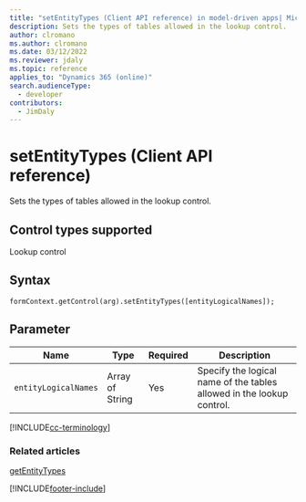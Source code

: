 ```yaml
---
title: "setEntityTypes (Client API reference) in model-driven apps| MicrosoftDocs"
description: Sets the types of tables allowed in the lookup control.
author: clromano
ms.author: clromano
ms.date: 03/12/2022
ms.reviewer: jdaly
ms.topic: reference
applies_to: "Dynamics 365 (online)"
search.audienceType: 
  - developer
contributors:
  - JimDaly
---
```

# setEntityTypes (Client API reference)



Sets the types of tables allowed in the lookup control.

## Control types supported

Lookup control

## Syntax

`formContext.getControl(arg).setEntityTypes([entityLogicalNames]);`

## Parameter

|Name|Type|Required|Description|
|--|--|--|--|
|`entityLogicalNames`|Array of String|Yes|Specify the logical name of the tables allowed in the lookup control.|

[!INCLUDE[cc-terminology](../../../../data-platform/includes/cc-terminology.md)]

### Related articles

[getEntityTypes](getEntityTypes.md)

 




[!INCLUDE[footer-include](../../../../../includes/footer-banner.md)]
